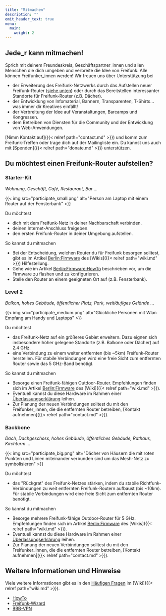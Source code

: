 ```yaml
---
title: "Mitmachen"
description: ""
omit_header_text: true
menu:
  main:
    weight: 2
---
```


## Jede\_r kann mitmachen!

Sprich mit deinem Freundeskreis, Geschäftspartner\_innen und allen Menschen die dich umgeben und verbreite die Idee von Freifunk. Alle können Freifunker\_innen werden! Wir freuen uns über Unterstützung bei

* der Erweiterung des Freifunk-Netzwerks durch das Aufstellen neuer Freifunk-Router ([siehe unten](#du-möchtest-einen-freifunk-router-aufstellen)) oder durch das Bereitstellen interessanter Standorte für Freifunk-Router (z.B. Dächer).
* der Entwicklung von Infomaterial, Bannern, Transparenten, T-Shirts... was immer dir Kreatives einfällt!
* der Verbreitung der Idee auf Veranstaltungen, Barcamps und Kongressen.
* dem Betreiben von Diensten für die Community und der Entwicklung von Web-Anwendungen.

[Nimm Kontakt auf]({{< relref path="contact.md" >}}) und komm zum Freifunk-Treffen oder trage dich auf der Mailingliste ein. Du kannst uns auch mit [Spenden]({{< relref path="donate.md" >}}) unterstützen.

## Du möchtest einen Freifunk-Router aufstellen?

### Starter-Kit

_Wohnung, Geschäft, Café, Restaurant, Bar ..._

{{< img src="participate_small.png" alt="Person am Laptop mit einem Router auf der Fensterbank" >}}

Du möchtest

* dich mit dem Freifunk-Netz in deiner Nachbarschaft verbinden.
* deinen Internet-Anschluss freigeben.
* den ersten Freifunk-Router in deiner Umgebung aufstellen.

So kannst du mitmachen

* Bei der Entscheidung, welchen Router du für Freifunk besorgen solltest, gibt es im Artikel [Berlin:Firmware](https://wiki.freifunk.net/Berlin:Firmware#Unterst.C3.BCtzte_Router) des [Wikis]({{< relref path="wiki.md" >}}) Hilfestellung.
* Gehe wie im Artikel [Berlin:Firmware:HowTo](https://wiki.freifunk.net/Berlin:Firmware/HowTo) beschrieben vor, um die Firmware zu flashen und zu konfigurieren.
* Stelle den Router an einem geeigneten Ort auf (z.B. Fensterbank).

### Level 2

_Balkon, hohes Gebäude, öffentlicher Platz, Park, weitläufiges Gelände ..._

{{< img src="participate_medium.png" alt="Glückliche Personen mit Wlan Empfang am Handy und Laptops" >}}

Du möchtest

* das Freifunk-Netz auf ein größeres Gebiet erweitern. Dazu eignen sich insbesondere höher gelegene Standorte (z.B. Balkone oder Dächer) auf 2.4 GHz.
* eine Verbindung zu einem weiter entfernten (bis ~5km) Freifunk-Router herstellen. Für stabile Verbindungen wird eine freie Sicht zum entfernten Router sowie das 5 GHz-Band benötigt.

So kannst du mitmachen

* Besorge einen Freifunk-fähigen Outdoor-Router. Empfehlungen finden sich im Artikel [Berlin:Firmware](https://wiki.freifunk.net/Berlin:Firmware#Unterst.C3.BCtzte_Router) des [Wiki]({{< relref path="wiki.md" >}}).
* Eventuell kannst du diese Hardware im Rahmen einer [Überlassungserklärung](https://wiki.freifunk.net/Berlin:%C3%9Cberlassungserkl%C3%A4rung) leihen.
* Zur Planung der neuen Verbindungen solltest du mit den Freifunker\_innen, die die entfernten Router betreiben, [Kontakt aufnehmen]({{< relref path="contact.md" >}}).

### Backbone

_Dach, Dachgeschoss, hohes Gebäude, öffentliches Gebäude, Rathaus, Kirchturm ..._

{{< img src="participate_big.png" alt="Dächer von Häusern die mit roten Punkten und Linien miteinander verbunden sind um das Mesh-Netz zu symbolisieren" >}}

Du möchtest

* das "Rückgrat" des Freifunk-Netzes stärken, indem du stabile Richtfunk-Verbindungen zu weit entfernten Freifunk-Routern aufbaust (bis ~10km). Für stabile Verbindungen wird eine freie Sicht zum entfernten Router benötigt.

So kannst du mitmachen

* Besorge mehrere Freifunk-fähige Outdoor-Router für 5 GHz. Empfehlungen finden sich im Artikel [Berlin:Firmware](https://wiki.freifunk.net/Berlin:Firmware#Unterst.C3.BCtzte_Hardware) des [Wikis]({{< relref path="wiki.md" >}}).
* Eventuell kannst du diese Hardware im Rahmen einer [Überlassungserklärung](https://wiki.freifunk.net/Berlin:%C3%9Cberlassungserkl%C3%A4rung) leihen.
* Zur Planung der neuen Verbindungen solltest du mit den Freifunker\_innen, die die entfernten Router betreiben, [Kontakt aufnehmen]({{< relref path="contact.md" >}}).

## Weitere Informationen und Hinweise

Viele weitere Informationen gibt es in den [Häufigen Fragen](https://wiki.freifunk.net/Berlin:FAQ) im [Wiki]({{< relref path="wiki.md" >}}).

* [HowTo](https://wiki.freifunk.net/Berlin:Firmware/HowTo)
* [Freifunk-Wizard](https://config.berlin.freifunk.net)
* [BBB-VPN](https://wiki.freifunk.net/Berlin:BBB-VPN)
